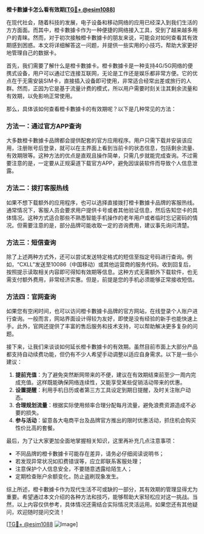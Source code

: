 **橙卡數據卡怎么看有效期[[TG💪+ @esim1088](https://t.me/s/esim1088)]**

在现代社会，随着科技的发展，电子设备和移动网络的应用已经深入到我们生活的方方面面。而其中，橙卡數據卡作为一种便捷的网络接入工具，受到了越来越多用户的青睐。然而，对于初次接触橙卡數據卡的朋友来说，可能会对如何查看其有效期感到困惑。本文将详细解答这一问题，并提供一些实用的小技巧，帮助大家更好地管理自己的数据卡。

首先，我们需要了解什么是橙卡數據卡。橙卡數據卡是一种支持4G/5G网络的便携式设备，用户可以通过它连接互联网，无论是工作还是娱乐都非常方便。它的优点在于无需安装SIM卡，直接插入设备即可使用，非常适合经常出差或旅行的人群。然而，正因为它是基于流量计费的模式，所以用户需要时刻关注其剩余流量和有效期，以免影响正常使用。

那么，具体该如何查看橙卡數據卡的有效期呢？以下是几种常见的方法：

### 方法一：通过官方APP查询

大多数橙卡數據卡品牌都会提供配套的官方应用程序。用户只需下载并安装该应用，注册账号后登录，就可以在主界面上看到当前卡的状态信息，包括剩余流量、有效期限等。这种方法的优点是直观且操作简单，只需几步就能完成查询。不过需要注意的是，一定要从正规渠道下载官方APP，避免因误装软件而导致个人信息泄露。

### 方法二：拨打客服热线

如果不想下载额外的应用程序，也可以选择直接拨打橙卡數據卡品牌的客服热线。通常情况下，客服人员会要求用户提供卡号或者其他验证信息，然后告知您卡的具体情况。这种方式适合那些不熟悉智能手机操作的老年用户或者临时忘记密码的情况。但需要注意的是，部分品牌可能收取一定的咨询费用，建议事先询问清楚。

### 方法三：短信查询

除了上述两种方式外，还可以尝试发送特定格式的短信至指定号码进行查询。例如，“CXLL”发送至10086（中国移动）或其他运营商的服务代码。收到回复后，按照提示读取相关内容即可得知有效期等信息。这种方式无需额外下载软件，也无需支付额外费用，非常经济实惠。但是，前提是您的手机必须能够正常接收短信。

### 方法四：官网查询

如果您有空闲时间，也可以访问橙卡數據卡品牌的官方网站，在线登录个人账户进行查询。一般而言，网站界面设计得较为友好，即使是没有经验的新手也能快速上手。此外，官网还提供了丰富的售后服务和技术支持，可以帮助解决更多复杂的问题。

接下来，让我们来谈谈如何延长橙卡數據卡的有效期。虽然目前市面上大部分产品都支持自动续费功能，但仍有不少人希望手动调整以适应自身需求。以下是一些小建议：

1. **提前充值**：为了避免突然断网带来的不便，建议在有效期结束前至少一周内完成充值。这样既能确保网络连续性，又能享受某些促销活动带来的优惠。
2. **设置提醒**：利用手机日历或者第三方工具设定到期日提醒，及时关注账户动态。
3. **合理规划流量**：根据实际使用频率合理分配每月流量，避免浪费资源造成不必要的损失。
4. **参与活动**：留意各大电商平台及品牌官方推出的限时优惠活动，抓住机会购买性价比高的套餐。

最后，为了让大家更加全面地掌握相关知识，这里再补充几点注意事项：

- 不同品牌的橙卡數據卡可能存在差异，请务必仔细阅读说明书；
- 若发现异常状况如扣费错误等，应立即联系客服处理；
- 注意保护个人信息安全，不要随意透露给陌生人；
- 定期检查账户余额变化，防止盗刷现象发生。

综上所述，橙卡數據卡作为现代生活不可或缺的一部分，其有效期的管理显得尤为重要。希望通过本文介绍的各种方法和技巧，能够帮助大家轻松应对这一挑战。当然，以上内容仅供参考，具体情况还需结合实际情况灵活运用。如果您还有其他疑问，欢迎随时提问交流！

[[TG💪+ @esim1088](https://t.me/s/esim1088) ![Image](https://i.postimg.cc/4NQfJmqS/Snipaste-2025-05-13-00-14-12.png)]
